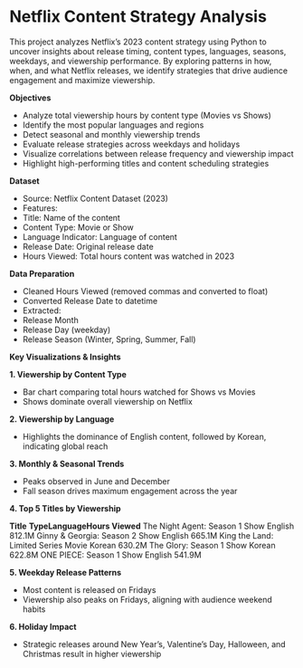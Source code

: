 # Netflix Content Strategy Analysis 
This project analyzes Netflix’s 2023 content strategy using Python to uncover insights about release timing, content types, languages, seasons, weekdays, and viewership performance. By exploring patterns in how, when, and what Netflix releases, we identify strategies that drive audience engagement and maximize viewership.

**Objectives**
 - Analyze total viewership hours by content type (Movies vs Shows)
 - Identify the most popular languages and regions
 - Detect seasonal and monthly viewership trends
 - Evaluate release strategies across weekdays and holidays
 - Visualize correlations between release frequency and viewership impact
 - Highlight high-performing titles and content scheduling strategies

**Dataset**
 - Source: Netflix Content Dataset (2023)
 - Features:
  - Title: Name of the content
  - Content Type: Movie or Show
  - Language Indicator: Language of content
  - Release Date: Original release date
  - Hours Viewed: Total hours content was watched in 2023

**Data Preparation**
 - Cleaned Hours Viewed (removed commas and converted to float)
 - Converted Release Date to datetime
 - Extracted:
  - Release Month
  - Release Day (weekday)
  - Release Season (Winter, Spring, Summer, Fall)

**Key Visualizations & Insights**

**1. Viewership by Content Type**
 - Bar chart comparing total hours watched for Shows vs Movies
 - Shows dominate overall viewership on Netflix

**2. Viewership by Language**
 - Highlights the dominance of English content, followed by Korean, indicating global reach

**3. Monthly & Seasonal Trends**
 - Peaks observed in June and December
 - Fall season drives maximum engagement across the year

**4. Top 5 Titles by Viewership**

**Title**                       **Type****Language****Hours Viewed**
The Night Agent: Season 1	         Show	   English	     812.1M
Ginny & Georgia: Season 2	         Show	   English	     665.1M
King the Land: Limited Series	     Movie	 Korean	       630.2M
The Glory: Season 1	               Show	   Korean	       622.8M
ONE PIECE: Season 1	               Show	   English	     541.9M

**5. Weekday Release Patterns**
 - Most content is released on Fridays
 - Viewership also peaks on Fridays, aligning with audience weekend habits

**6. Holiday Impact**
 - Strategic releases around New Year’s, Valentine’s Day, Halloween, and Christmas result in higher viewership
